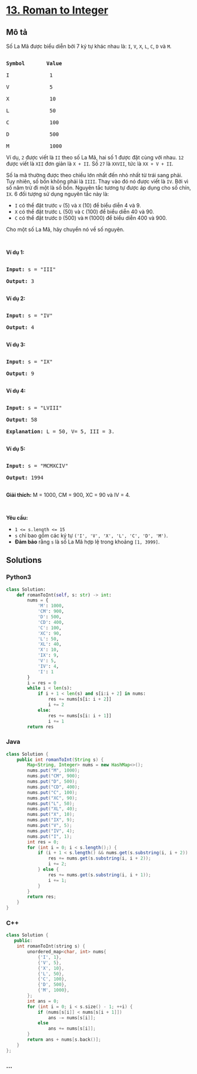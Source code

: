 # [13. Roman to Integer](https://leetcode.com/problems/roman-to-integer)

## Mô tả

Số La Mã được biểu diễn bởi 7 ký tự khác nhau là: `I`, `V`, `X`, `L`, `C`, `D` và `M`.

<pre>

<strong>Symbol</strong>       <strong>Value</strong>

I             1

V             5

X             10

L             50

C             100

D             500

M             1000</pre>

Ví dụ, `2` được viết là `II` theo số La Mã, hai số 1 được đặt cùng với nhau. `12` được viết là `XII` đơn giản là `X + II`. Số `27` là `XXVII`, tức là `XX + V + II`.

Số la mã thường được theo chiều lớn nhất đến nhỏ nhất từ trái sang phải. Tuy nhiên, số bốn không phải là `IIII`. Thay vào đó nó được viết là `IV`. Bởi vì số năm trừ đi một là số bốn. Nguyên tắc tương tự được áp dụng cho số chín, `IX`. 6 đối tượng sử dụng nguyên tắc này là:
- `I` có thể đặt trước `v` (5) và `X` (10) để biểu diễn 4 và 9.
- `X` có thể đặt trước `L` (50) và `C` (100) để biểu diễn 40 và 90.
- `C` có thể đặt trước `D` (500) và `M` (1000) để biểu diễn 400 và 900.


Cho một số La Mã, hãy chuyển nó về số nguyên.

<p>&nbsp;</p>

<p><strong>Ví dụ 1:</strong></p>

<pre>

<strong>Input:</strong> s = &quot;III&quot;

<strong>Output:</strong> 3

</pre>

<p><strong>Ví dụ 2:</strong></p>

<pre>

<strong>Input:</strong> s = &quot;IV&quot;

<strong>Output:</strong> 4

</pre>

<p><strong>Ví dụ 3:</strong></p>

<pre>

<strong>Input:</strong> s = &quot;IX&quot;

<strong>Output:</strong> 9

</pre>

<p><strong>Ví dụ 4:</strong></p>

<pre>

<strong>Input:</strong> s = &quot;LVIII&quot;

<strong>Output:</strong> 58

<strong>Explanation:</strong> L = 50, V= 5, III = 3.

</pre>

<p><strong>Ví dụ 5:</strong></p>

<pre>

<strong>Input:</strong> s = &quot;MCMXCIV&quot;

<strong>Output:</strong> 1994

</pre>
<strong>Giải thích:</strong> M = 1000, CM = 900, XC = 90 và IV = 4.

<p>&nbsp;</p>

<p><strong>Yêu cầu:</strong></p>

<ul>
	<li><code>1 &lt;= s.length &lt;= 15</code></li>
	<li><code>s</code> chỉ bao gồm&nbsp;các ký tự <code>(&#39;I&#39;, &#39;V&#39;, &#39;X&#39;, &#39;L&#39;, &#39;C&#39;, &#39;D&#39;, &#39;M&#39;)</code>.</li>
	<li><strong>Đảm bảo</strong>&nbsp;rằng <code>s</code> là số La Mã hợp lệ trong khoảng <code>[1, 3999]</code>.</li>
</ul>

## Solutions

<!-- tabs:start -->

### **Python3**

```python
class Solution:
    def romanToInt(self, s: str) -> int:
        nums = {
            'M': 1000,
            'CM': 900,
            'D': 500,
            'CD': 400,
            'C': 100,
            'XC': 90,
            'L': 50,
            'XL': 40,
            'X': 10,
            'IX': 9,
            'V': 5,
            'IV': 4,
            'I': 1
        }
        i = res = 0
        while i < len(s):
            if i + 1 < len(s) and s[i:i + 2] in nums:
                res += nums[s[i: i + 2]]
                i += 2
            else:
                res += nums[s[i: i + 1]]
                i += 1
        return res
```

### **Java**

```java
class Solution {
    public int romanToInt(String s) {
        Map<String, Integer> nums = new HashMap<>();
        nums.put("M", 1000);
        nums.put("CM", 900);
        nums.put("D", 500);
        nums.put("CD", 400);
        nums.put("C", 100);
        nums.put("XC", 90);
        nums.put("L", 50);
        nums.put("XL", 40);
        nums.put("X", 10);
        nums.put("IX", 9);
        nums.put("V", 5);
        nums.put("IV", 4);
        nums.put("I", 1);
        int res = 0;
        for (int i = 0; i < s.length();) {
            if (i + 1 < s.length() && nums.get(s.substring(i, i + 2)) != null) {
                res += nums.get(s.substring(i, i + 2));
                i += 2;
            } else {
                res += nums.get(s.substring(i, i + 1));
                i += 1;
            }
        }
        return res;
    }
}
```

### **C++**

```cpp
class Solution {
   public:
    int romanToInt(string s) {
        unordered_map<char, int> nums{
            {'I', 1},
            {'V', 5},
            {'X', 10},
            {'L', 50},
            {'C', 100},
            {'D', 500},
            {'M', 1000},
        };
        int ans = 0;
        for (int i = 0; i < s.size() - 1; ++i) {
            if (nums[s[i]] < nums[s[i + 1]])
                ans -= nums[s[i]];
            else
                ans += nums[s[i]];
        }
        return ans + nums[s.back()];
    }
};
```

### **...**

```

```

<!-- tabs:end -->

